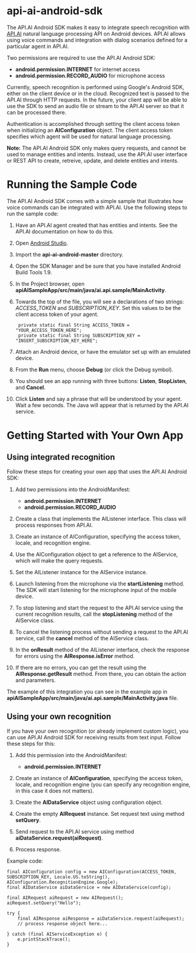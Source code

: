 api-ai-android-sdk
==================

The API.AI Android SDK makes it easy to integrate speech recognition with [API.AI](http://www.api.ai) natural language processing API on Android devices. API.AI allows using voice commands and integration with dialog scenarios defined for a particular agent in API.AI.

Two permissions are required to use the API.AI Android SDK:

* **android.permission.INTERNET** for internet access
* **android.permission.RECORD_AUDIO** for microphone access

Currently, speech recognition is performed using Google's Android SDK, either on the client device or in the cloud. Recognized text is passed to the API.AI through HTTP requests. In the future, your client app will be able to use the SDK to send an audio file or stream to the API.AI server so that it can be processed there.

Authentication is accomplished through setting the client access token when initializing an **AIConfiguration** object. The client access token specifies which agent will be used for natural language processing.

**Note:** The API.AI Android SDK only makes query requests, and cannot be used to manage entities and intents. Instead, use the API.AI user interface or REST API to  create, retreive, update, and delete entities and intents.

# Running the Sample Code

The API.AI Android SDK comes with a simple sample that illustrates how voice commands can be integrated with API.AI. Use the following steps to run the sample code:

1. Have an API.AI agent created that has entities and intents. See the API.AI documentation on how to do this. 
1. Open [Android Studio](https://developer.android.com/sdk/installing/studio.html).
2. Import the **api-ai-android-master** directory.
3. Open the SDK Manager and be sure that you have installed Android Build Tools 1.9.
4. In the Project browser, open **apiAISampleApp/src/main/java/ai.api.sample/MainActivity**.
5. Towards the top of the file, you will see a declarations of two strings: *ACCESS_TOKEN* and *SUBSCRIPTION_KEY*. Set this values to be the client access token of your agent.

        private static final String ACCESS_TOKEN = "YOUR_ACCESS_TOKEN_HERE";
        private static final String SUBSCRIPTION_KEY = "INSERT_SUBSCRIPTION_KEY_HERE";

6. Attach an Android device, or have the emulator set up with an emulated device.
7. From the **Run** menu, choose **Debug** (or click the Debug symbol).
8. You should see an app running with three buttons: **Listen**, **StopListen**, and **Cancel**.
9. Click **Listen** and say a phrase that will be understood by your agent. Wait a few seconds. The Java will appear that is returned by the API.AI service.

# Getting Started with Your Own App

## Using integrated recognition

Follow these steps for creating your own app that uses the API.AI Android SDK:

1. Add two permissions into the AndroidManifest:
    * **android.permission.INTERNET**
    * **android.permission.RECORD_AUDIO**
    
2. Create a class that implements the AIListener interface. This class will process responses from API.AI.
3. Create an instance of AIConfiguration, specifying the access token, locale, and recognition engine.
4. Use the AIConfiguration object to get a reference to the AIService, which will make the query requests.
5. Set the AIListener instance for the AIService instance.
6. Launch listening from the microphone via the **startListening** method. The SDK will start listening for the microphone input of the mobile device.
7. To stop listening and start the request to the API.AI service using the current recognition results, call the **stopListening** method of the AIService class.
8. To cancel the listening process without sending a request to the API.AI service, call the **cancel** method of the AIService class.
9. In the **onResult** method of the AIListener interface, check the response for errors using the **AIResponse.isError** method.
10. If there are no errors, you can get the result using the **AIResponse.getResult** method. From there, you can obtain the action and parameters.

The example of this integration you can see in the example app in **apiAISampleApp/src/main/java/ai.api.sample/MainActivity.java** file.

## Using your own recognition

If you have your own recognition (or already implement custom logic), you can use API.AI Android SDK for receiving results from text input. Follow these steps for this:

1. Add this permission into the AndroidManifest:
    * **android.permission.INTERNET**
    
2. Create an instance of **AIConfiguration**, specifying the access token, locale, and recognition engine (you can specify any recognition engine, in this case it does not matters).
3. Create the **AIDataService** object using configuration object.
4. Create the empty **AIRequest** instance. Set request text using method **setQuery**.
5. Send request to the API.AI service using method **aiDataService.request(aiRequest)**.
6. Process response.

Example code:

    final AIConfiguration config = new AIConfiguration(ACCESS_TOKEN, SUBSCRIPTION_KEY, Locale.US.toString(), AIConfiguration.RecognitionEngine.Google);
    final AIDataService aiDataService = new AIDataService(config);
    
    final AIRequest aiRequest = new AIRequest();
    aiRequest.setQuery("Hello");
    
    try {
        final AIResponse aiResponse = aiDataService.request(aiRequest);
        // process response object here...
        
    } catch (final AIServiceException e) {
        e.printStackTrace();
    }